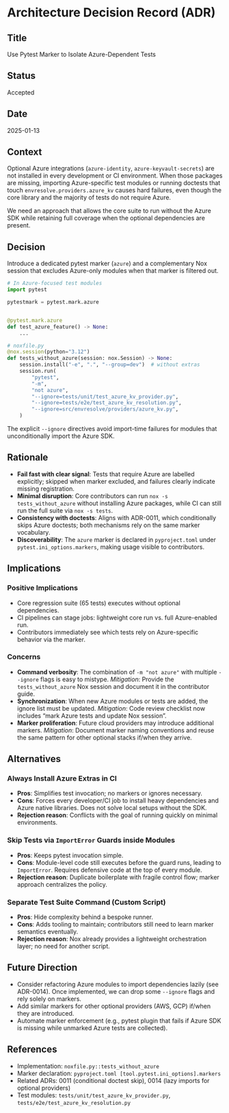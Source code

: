 # Architecture Decision Record (ADR)

## Title

Use Pytest Marker to Isolate Azure-Dependent Tests

## Status

Accepted

## Date

2025-01-13

## Context

Optional Azure integrations (`azure-identity`, `azure-keyvault-secrets`) are not installed in every development or CI environment. When those packages are missing, importing Azure-specific test modules or running doctests that touch `envresolve.providers.azure_kv` causes hard failures, even though the core library and the majority of tests do not require Azure.

We need an approach that allows the core suite to run without the Azure SDK while retaining full coverage when the optional dependencies are present.

## Decision

Introduce a dedicated pytest marker (`azure`) and a complementary Nox session that excludes Azure-only modules when that marker is filtered out.

```python
# In Azure-focused test modules
import pytest

pytestmark = pytest.mark.azure


@pytest.mark.azure
def test_azure_feature() -> None:
    ...
```

```python
# noxfile.py
@nox.session(python="3.12")
def tests_without_azure(session: nox.Session) -> None:
    session.install("-e", ".", "--group=dev")  # without extras
    session.run(
        "pytest",
        "-m",
        "not azure",
        "--ignore=tests/unit/test_azure_kv_provider.py",
        "--ignore=tests/e2e/test_azure_kv_resolution.py",
        "--ignore=src/envresolve/providers/azure_kv.py",
    )
```

The explicit `--ignore` directives avoid import-time failures for modules that unconditionally import the Azure SDK.

## Rationale

- **Fail fast with clear signal**: Tests that require Azure are labelled explicitly; skipped when marker excluded, and failures clearly indicate missing registration.
- **Minimal disruption**: Core contributors can run `nox -s tests_without_azure` without installing Azure packages, while CI can still run the full suite via `nox -s tests`.
- **Consistency with doctests**: Aligns with ADR-0011, which conditionally skips Azure doctests; both mechanisms rely on the same marker vocabulary.
- **Discoverability**: The `azure` marker is declared in `pyproject.toml` under `pytest.ini_options.markers`, making usage visible to contributors.

## Implications

### Positive Implications

- Core regression suite (65 tests) executes without optional dependencies.
- CI pipelines can stage jobs: lightweight core run vs. full Azure-enabled run.
- Contributors immediately see which tests rely on Azure-specific behavior via the marker.

### Concerns

- **Command verbosity**: The combination of `-m "not azure"` with multiple `--ignore` flags is easy to mistype. *Mitigation*: Provide the `tests_without_azure` Nox session and document it in the contributor guide.
- **Synchronization**: When new Azure modules or tests are added, the ignore list must be updated. *Mitigation*: Code review checklist now includes “mark Azure tests and update Nox session”.
- **Marker proliferation**: Future cloud providers may introduce additional markers. *Mitigation*: Document marker naming conventions and reuse the same pattern for other optional stacks if/when they arrive.

## Alternatives

### Always Install Azure Extras in CI

- **Pros**: Simplifies test invocation; no markers or ignores necessary.
- **Cons**: Forces every developer/CI job to install heavy dependencies and Azure native libraries. Does not solve local setups without the SDK.
- **Rejection reason**: Conflicts with the goal of running quickly on minimal environments.

### Skip Tests via `ImportError` Guards inside Modules

- **Pros**: Keeps pytest invocation simple.
- **Cons**: Module-level code still executes before the guard runs, leading to `ImportError`. Requires defensive code at the top of every module.
- **Rejection reason**: Duplicate boilerplate with fragile control flow; marker approach centralizes the policy.

### Separate Test Suite Command (Custom Script)

- **Pros**: Hide complexity behind a bespoke runner.
- **Cons**: Adds tooling to maintain; contributors still need to learn marker semantics eventually.
- **Rejection reason**: Nox already provides a lightweight orchestration layer; no need for another script.

## Future Direction

- Consider refactoring Azure modules to import dependencies lazily (see ADR-0014). Once implemented, we can drop some `--ignore` flags and rely solely on markers.
- Add similar markers for other optional providers (AWS, GCP) if/when they are introduced.
- Automate marker enforcement (e.g., pytest plugin that fails if Azure SDK is missing while unmarked Azure tests are collected).

## References

- Implementation: `noxfile.py::tests_without_azure`
- Marker declaration: `pyproject.toml [tool.pytest.ini_options].markers`
- Related ADRs: 0011 (conditional doctest skip), 0014 (lazy imports for optional providers)
- Test modules: `tests/unit/test_azure_kv_provider.py`, `tests/e2e/test_azure_kv_resolution.py`
